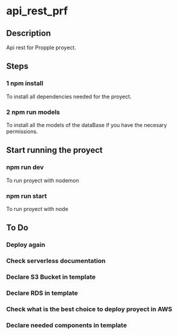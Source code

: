 # api_rest_prf


##  Description
Api rest for Propple proyect.

## Steps

### 1 npm install
To install all dependencies needed for the proyect.
### 2 npm run models
To install all the models of the dataBase if you have the necesary permissions.

## Start running the proyect

###  npm run dev 
To run proyect with nodemon
###  npm run start
To run proyect with node

## To Do

### Deploy again

### Check serverless documentation

### Declare S3 Bucket in template

### Declare RDS in template

### Check what is the best choice to deploy proyect in AWS

### Declare needed components in template